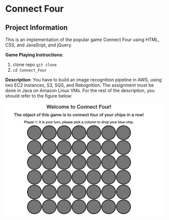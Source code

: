 # Connect Four 

## Project Information 
This is an implementation of the popular game Connect Four using HTML, CSS, and JavaSript, and jQuery.

**Game Playing Instructions**:
1. clone repo `git clone `
2. `cd Connect_Four `

**Description**: You have to build an image recognition pipeline in AWS, using two EC2 instances, S3, SQS, and Rekognition. The assignment must be done in Java on Amazon Linux VMs. For the rest of the description, you should refer to the figure below:

![Game Play](https://github.com/abe-min/Connect_Four/blob/main/files/game_screen.png?raw=true "Game Play")